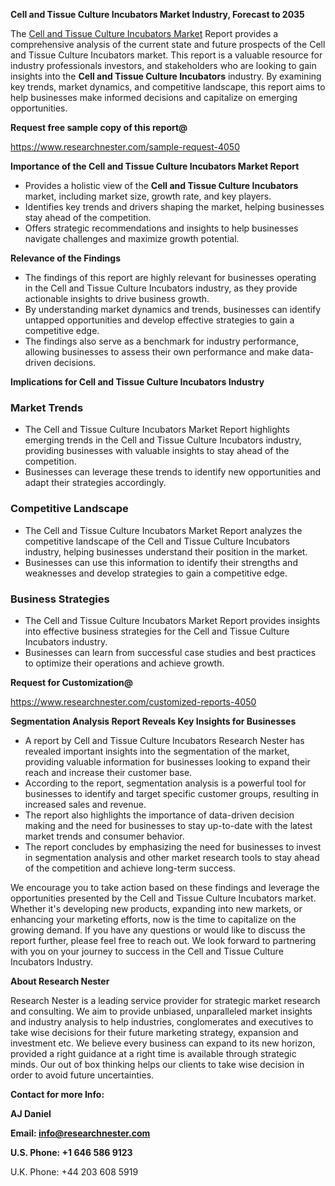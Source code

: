 ﻿<a name="_hlk168570615"></a><a name="_hlk168498031"></a>**Cell and Tissue Culture Incubators Market Industry, Forecast to 2035**

The [Cell and Tissue Culture Incubators Market](https://www.researchnester.com/reports/cell-and-tissue-culture-incubators-market/4050) Report provides a comprehensive analysis of the current state and future prospects of the Cell and Tissue Culture Incubators market. This report is a valuable resource for industry professionals investors, and stakeholders who are looking to gain insights into the **Cell and Tissue Culture Incubators** industry. By examining key trends, market dynamics, and competitive landscape, this report aims to help businesses make informed decisions and capitalize on emerging opportunities.

**Request free sample copy of this report@**

<https://www.researchnester.com/sample-request-4050> 

**Importance of the Cell and Tissue Culture Incubators Market Report**

- Provides a holistic view of the **Cell and Tissue Culture Incubators** market, including market size, growth rate, and key players.
- Identifies key trends and drivers shaping the market, helping businesses stay ahead of the competition.
- Offers strategic recommendations and insights to help businesses navigate challenges and maximize growth potential.

**Relevance of the Findings**

- The findings of this report are highly relevant for businesses operating in the Cell and Tissue Culture Incubators industry, as they provide actionable insights to drive business growth.
- By understanding market dynamics and trends, businesses can identify untapped opportunities and develop effective strategies to gain a competitive edge.
- The findings also serve as a benchmark for industry performance, allowing businesses to assess their own performance and make data-driven decisions.

**Implications for Cell and Tissue Culture Incubators Industry**
### **Market Trends**
- The Cell and Tissue Culture Incubators Market Report highlights emerging trends in the Cell and Tissue Culture Incubators industry, providing businesses with valuable insights to stay ahead of the competition.
- Businesses can leverage these trends to identify new opportunities and adapt their strategies accordingly.
### **Competitive Landscape**
- The Cell and Tissue Culture Incubators Market Report analyzes the competitive landscape of the Cell and Tissue Culture Incubators industry, helping businesses understand their position in the market.
- Businesses can use this information to identify their strengths and weaknesses and develop strategies to gain a competitive edge.
### **Business Strategies**
- The Cell and Tissue Culture Incubators Market Report provides insights into effective business strategies for the Cell and Tissue Culture Incubators industry.
- Businesses can learn from successful case studies and best practices to optimize their operations and achieve growth.

**Request for Customization@**

<https://www.researchnester.com/customized-reports-4050> 

**Segmentation Analysis Report Reveals Key Insights for Businesses**

- A report by Cell and Tissue Culture Incubators Research Nester has revealed important insights into the segmentation of the market, providing valuable information for businesses looking to expand their reach and increase their customer base.
- According to the report, segmentation analysis is a powerful tool for businesses to identify and target specific customer groups, resulting in increased sales and revenue.
- The report also highlights the importance of data-driven decision making and the need for businesses to stay up-to-date with the latest market trends and consumer behavior.
- The report concludes by emphasizing the need for businesses to invest in segmentation analysis and other market research tools to stay ahead of the competition and achieve long-term success.

We encourage you to take action based on these findings and leverage the opportunities presented by the Cell and Tissue Culture Incubators market. Whether it's developing new products, expanding into new markets, or enhancing your marketing efforts, now is the time to capitalize on the growing demand. If you have any questions or would like to discuss the report further, please feel free to reach out. We look forward to partnering with you on your journey to success in the Cell and Tissue Culture Incubators Industry.

**About Research Nester**

Research Nester is a leading service provider for strategic market research and consulting. We aim to provide unbiased, unparalleled market insights and industry analysis to help industries, conglomerates and executives to take wise decisions for their future marketing strategy, expansion and investment etc. We believe every business can expand to its new horizon, provided a right guidance at a right time is available through strategic minds. Our out of box thinking helps our clients to take wise decision in order to avoid future uncertainties.

**Contact for more Info:**

**AJ Daniel**

**Email: info@researchnester.com**

**U.S. Phone: +1 646 586 9123**

U.K. Phone: +44 203 608 5919



